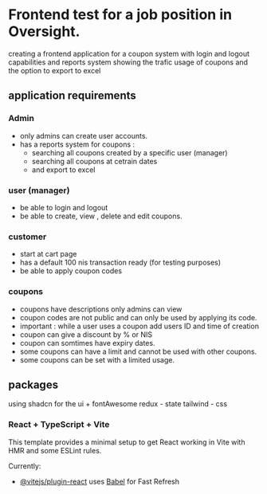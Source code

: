 # Frontend test for a job position in Oversight.

creating a frontend application
for a coupon system
with login and logout capabilities
and reports system showing the trafic usage of coupons and the option to export to excel

## application requirements  

### Admin
* only admins can create user accounts.
* has a reports system for coupons :
  - searching all coupons created by a specific user (manager)
  - searching all coupons at cetrain dates
  - and export to excel

### user (manager)
* be able to login and logout
* be able to create, view , delete and edit coupons.

### customer
* start at cart page
* has a default 100 nis transaction ready (for testing purposes)
* be able to apply coupon codes 

### coupons
* coupons have descriptions only admins can view
* coupon codes are not public and can only be used by applying its code.
* important : while a user uses a coupon add users ID and time of creation
* coupon can give a discount by % or NIS
* coupon can somtimes have expiry dates.
* some coupons can have a limit and cannot be used with other coupons.
* some coupons can be set with a limited usage.

## packages
using shadcn for the ui + fontAwesome
redux - state
tailwind - css


### React + TypeScript + Vite

This template provides a minimal setup to get React working in Vite with HMR and some ESLint rules.

Currently:

- [@vitejs/plugin-react](https://github.com/vitejs/vite-plugin-react/blob/main/packages/plugin-react/README.md) uses [Babel](https://babeljs.io/) for Fast Refresh

